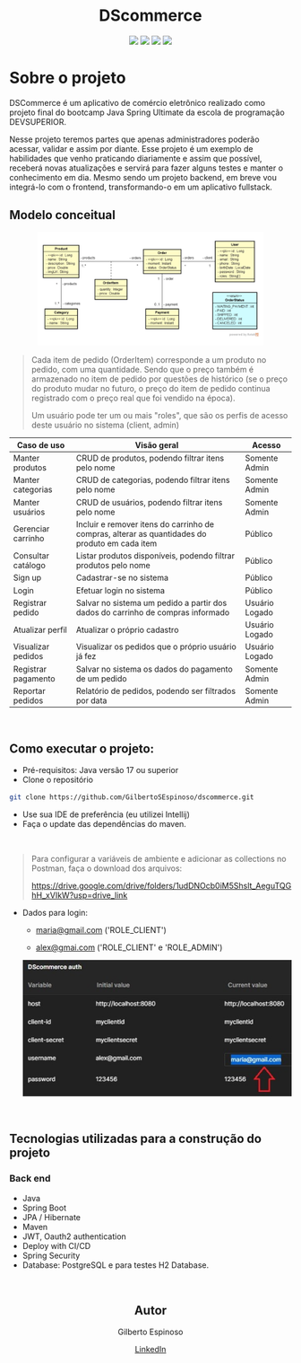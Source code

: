 <h1 align="center">DScommerce</h1>

<p align='center'> 
    <img src="https://img.shields.io/badge/Spring_Boot  V3.1.3-F2F4F9?style=for-the-badge&logo=spring-boot"/>
    <img src="https://img.shields.io/badge/Java-ED8B00?style=for-the-badge&logo=java&logoColor=white"/>  
    <img src="https://img.shields.io/badge/JWT-F2F4F9?style=for-the-badge&logo=JSON%20web%20tokens&logoColor=black"/>
    <img src="https://img.shields.io/badge/IntelliJ_IDEA-000000.svg?style=for-the-badge&logo=intellij-idea&logoColor=white"/>
</p>

# Sobre o projeto

DSCommerce é um aplicativo de comércio eletrônico realizado como projeto final do bootcamp Java Spring Ultimate da escola de programação DEVSUPERIOR.

Nesse projeto teremos partes que apenas administradores poderão acessar, validar e 
assim por diante. Esse projeto é um exemplo de habilidades que venho praticando diariamente e assim que possível, receberá novas 
atualizações e servirá para fazer alguns testes e manter o conhecimento em dia. Mesmo sendo um projeto backend, em breve vou 
integrá-lo com o frontend, transformando-o em um aplicativo fullstack.

## Modelo conceitual

<div style="text-align: center;">
  <img src="https://github.com/GilbertoSEspinoso/assets/blob/main/dsCommerce/modelo-conceitual.png?raw=true" alt="Descrição da imagem" style="max-width: 80%; height: auto;">
</div>

>Cada item de pedido (OrderItem) corresponde a um produto no pedido, com uma   quantidade. Sendo que o preço também é armazenado no item de pedido por  questões de histórico (se o preço do produto mudar no futuro, o preço do item de pedido continua registrado com o preço real que foi vendido na época).
>
>Um usuário pode ter um ou mais "roles", que são os perfis de acesso deste usuário no sistema (client, admin)



| Caso de uso | Visão geral                                                                                    | Acesso |
|----------|------------------------------------------------------------------------------------------------|----------------|
| Manter produtos | CRUD de produtos, podendo filtrar itens pelo nome                                              | Somente Admin |
| Manter categorias  | CRUD de categorias, podendo filtrar itens pelo nome                                            | Somente Admin |
| Manter usuários  | CRUD de usuários, podendo filtrar itens pelo nome                                              | Somente Admin |
| Gerenciar carrinho  | Incluir e remover itens do carrinho de compras, alterar as quantidades do produto em cada item | Público |
| Consultar catálogo  | Listar produtos disponíveis, podendo filtrar produtos pelo nome                                | Público |
| Sign up  | Cadastrar-se no sistema                                                                        | Público |
| Login  | Efetuar login no sistema                                                                       | Público |
| Registrar pedido  | Salvar no sistema um pedido a partir dos dados do carrinho de compras informado                | Usuário Logado |
| Atualizar perfil  | Atualizar o próprio cadastro                                                                   | Usuário Logado |
| Visualizar pedidos | Visualizar os pedidos que o próprio usuário já fez                                             | Usuário Logado |
| Registrar pagamento | Salvar no sistema os dados do pagamento de um pedido                                           | Somente Admin |
| Reportar pedidos | Relatório de pedidos, podendo ser filtrados por data                                           | Somente Admin |
<br>

## Como executar o projeto:

- Pré-requisitos: Java versão 17 ou superior
- Clone o repositório
```bash
git clone https://github.com/GilbertoSEspinoso/dscommerce.git
```
- Use sua IDE de preferência (eu utilizei Intellij)
- Faça o update das dependências do maven.

<br>

>Para configurar a variáveis de ambiente e adicionar as collections no Postman, faça o download dos arquivos: 
> 
> 
>https://drive.google.com/drive/folders/1udDNOcb0iM5Shslt_AeguTQGhH_xVIkW?usp=drive_link

- Dados para login: 
  - maria@gmail.com ('ROLE_CLIENT') 
  - alex@gmai.com ('ROLE_CLIENT' e 'ROLE_ADMIN')
    
    <p align="center">
  <img src="https://github.com/GilbertoSEspinoso/assets/blob/main/dsCommerce/name-user-vav.jpg?raw=true" alt="Descrição da imagem">
</p>
<br>

## Tecnologias utilizadas para a construção do projeto
### Back end
- Java
- Spring Boot
- JPA / Hibernate
- Maven
- JWT, Oauth2 authentication
- Deploy with CI/CD
- Spring Security
- Database: PostgreSQL e para testes H2 Database.

<br>
<h2 align='center'> Autor </h2>
<p align='center'>Gilberto Espinoso </p>
<p align="center">
  <a href="https://www.linkedin.com/in/gilbertoespns/">LinkedIn</a>
</p>








